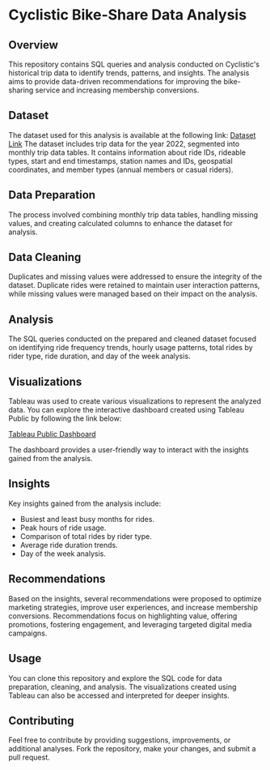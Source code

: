 # Cyclistic Bike-Share Data Analysis

## Overview
This repository contains SQL queries and analysis conducted on Cyclistic's historical trip data to identify trends, patterns, and insights. The analysis aims to provide data-driven recommendations for improving the bike-sharing service and increasing membership conversions.

## Dataset
The dataset used for this analysis is available at the following link:
[Dataset Link](https://divvy-tripdata.s3.amazonaws.com/index.html)
The dataset includes trip data for the year 2022, segmented into monthly trip data tables. It contains information about ride IDs, rideable types, start and end timestamps, station names and IDs, geospatial coordinates, and member types (annual members or casual riders).

## Data Preparation
The process involved combining monthly trip data tables, handling missing values, and creating calculated columns to enhance the dataset for analysis.

## Data Cleaning
Duplicates and missing values were addressed to ensure the integrity of the dataset. Duplicate rides were retained to maintain user interaction patterns, while missing values were managed based on their impact on the analysis.

## Analysis
The SQL queries conducted on the prepared and cleaned dataset focused on identifying ride frequency trends, hourly usage patterns, total rides by rider type, ride duration, and day of the week analysis.

## Visualizations
Tableau was used to create various visualizations to represent the analyzed data. You can explore the interactive dashboard created using Tableau Public by following the link below:

[Tableau Public Dashboard](https://public.tableau.com/app/profile/jhermienpaul/viz/CyclisticBike-ShareAnalysisHowDoesABike-ShareNavigateSpeedySuccess/Dashboard)

The dashboard provides a user-friendly way to interact with the insights gained from the analysis.

## Insights
Key insights gained from the analysis include:
- Busiest and least busy months for rides.
- Peak hours of ride usage.
- Comparison of total rides by rider type.
- Average ride duration trends.
- Day of the week analysis.

## Recommendations
Based on the insights, several recommendations were proposed to optimize marketing strategies, improve user experiences, and increase membership conversions. Recommendations focus on highlighting value, offering promotions, fostering engagement, and leveraging targeted digital media campaigns.

## Usage
You can clone this repository and explore the SQL code for data preparation, cleaning, and analysis. The visualizations created using Tableau can also be accessed and interpreted for deeper insights.

## Contributing
Feel free to contribute by providing suggestions, improvements, or additional analyses. Fork the repository, make your changes, and submit a pull request.
